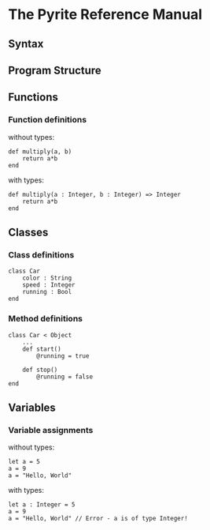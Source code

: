 The Pyrite Reference Manual
===========================

Syntax
------

Program Structure
-----------------

Functions
---------

### Function definitions

without types:

    def multiply(a, b)
        return a*b
    end

with types:

    def multiply(a : Integer, b : Integer) => Integer
        return a*b
    end

Classes
-------

### Class definitions

    class Car
        color : String
        speed : Integer
        running : Bool
    end

### Method definitions

    class Car < Object
        ...
        def start()
            @running = true

        def stop()
            @running = false
    end

Variables
---------

### Variable assignments

without types:

    let a = 5
    a = 9
    a = "Hello, World"

with types:

    let a : Integer = 5
    a = 9
    a = "Hello, World" // Error - a is of type Integer!
